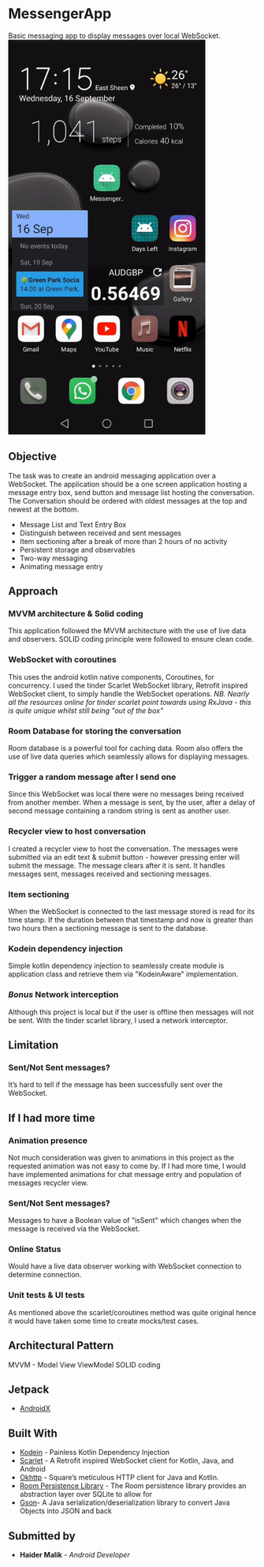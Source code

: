 # MessengerApp
Basic messaging app to display messages over local WebSocket.
<img src="https://github.com/hmalik144/MessengerApp/blob/master/readme/ezgif.com-video-to-gif%20(1).gif?raw=true" width="400" height="800" />

## Objective
The task was to create an android messaging application over a WebSocket. The application should be a one screen application hosting a message entry box, send button and message list hosting the conversation. The Conversation should be ordered with oldest messages at the top and newest at the bottom. 
 - Message List and Text Entry Box
 - Distinguish between received and sent messages
 - Item sectioning after a break of more than 2 hours of no activity
 - Persistent storage and observables
 - Two-way messaging
 - Animating message entry
 
## Approach

### MVVM architecture & Solid coding
This application followed the MVVM architecture with the use of live data and observers. SOLID coding principle were followed to ensure clean code.

### WebSocket with coroutines
This uses the android kotlin native components, Coroutines, for concurrency. I used the tinder Scarlet WebSocket library, Retrofit inspired WebSocket client, to simply handle the WebSocket operations.
*NB. Nearly all the resources online for tinder scarlet point towards using RxJava - this is quite unique whilst still being "out of the box"*

### Room Database for storing the conversation
Room database is a powerful tool for caching data. Room also offers the use of live data queries which seamlessly allows for displaying messages.

### Trigger a random message after I send one
Since this WebSocket was local there were no messages being received from another member. When a message is sent, by the user, after a delay of second message containing a random string is sent as another user.

### Recycler view to host conversation
I created a recycler view to host the conversation. The messages were submitted via an edit text & submit button - however pressing enter will submit the message. The message clears after it is sent. It handles messages sent, messages received and sectioning messages.

### Item sectioning
When the WebSocket is connected to the last message stored is read for its time stamp. If the duration between that timestamp and now is greater than two hours then a sectioning message is sent to the database.

### Kodein dependency injection
Simple kotlin dependency injection to seamlessly create module is application class and retrieve them via "KodeinAware" implementation.

### *Bonus* Network interception
Although this project is local but if the user is offline then messages will not be sent. With the tinder scarlet library, I used a network interceptor.

## Limitation

### Sent/Not Sent messages?
It’s hard to tell if the message has been successfully sent over the WebSocket.

## If I had more time

### Animation presence
Not much consideration was given to animations in this project as the requested animation was not easy to come by. If I had more time, I would have implemented animations for chat message entry and population of messages recycler view.

### Sent/Not Sent messages?
Messages to have a Boolean value of "isSent" which changes when the message is received via the WebSocket.

### Online Status
Would have a live data observer working with WebSocket connection to determine connection.

### Unit tests & UI tests
As mentioned above the scarlet/coroutines method was quite original hence it would have taken some time to create mocks/test cases.

## Architectural Pattern

MVVM - Model View ViewModel
SOLID coding

## Jetpack

* [AndroidX](https://developer.android.com/jetpack)

## Built With

* [Kodein](https://github.com/Kodein-Framework/Kodein-DI) - Painless Kotlin Dependency Injection
* [Scarlet](https://github.com/Tinder/Scarlet) - A Retrofit inspired WebSocket client for Kotlin, Java, and Android
* [Okhttp](https://github.com/square/okhttp) - Square’s meticulous HTTP client for Java and Kotlin.
* [Room Persistence Library](https://developer.android.com/topic/libraries/architecture/room) - The Room persistence library provides an abstraction layer over SQLite to allow for
* [Gson](https://github.com/google/gson)- A Java serialization/deserialization library to convert Java Objects into JSON and back

## Submitted by

* **Haider Malik** - *Android Developer*
